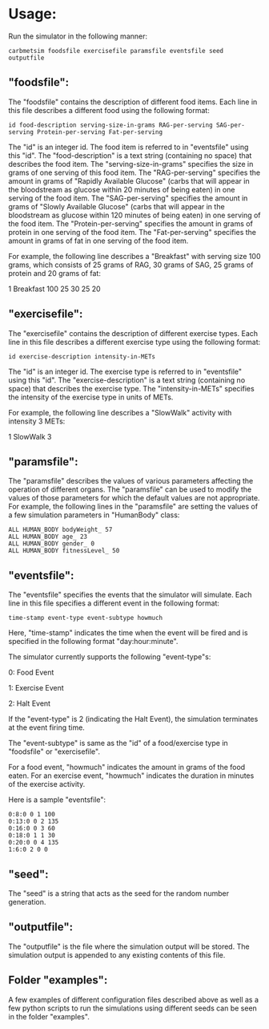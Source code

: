 # Usage:

Run the simulator in the following manner:

`carbmetsim foodsfile exercisefile paramsfile eventsfile seed outputfile`

"foodsfile":
--------------
The "foodsfile" contains the description of different food items. Each line in this file describes a different food using
the following format:

`id food-description serving-size-in-grams RAG-per-serving SAG-per-serving Protein-per-serving Fat-per-serving`

The "id" is an integer id. The food item is referred to in "eventsfile" using this "id".
The "food-description" is a text string (containing no space) that describes the food item.
The "serving-size-in-grams" specifies the size in grams of one serving of this food item.
The "RAG-per-serving" specifies the amount in grams of "Rapidly Available Glucose" (carbs that will appear in the bloodstream
as glucose within 20 minutes of being eaten) in one serving of the food item.
The "SAG-per-serving" specifies the amount in grams of "Slowly Available Glucose" (carbs that will appear in the bloodstream
as glucose within 120 minutes of being eaten) in one serving of the food item.
The "Protein-per-serving" specifies the amount in grams of protein in one serving of the food item.
The "Fat-per-serving" specifies the amount in grams of fat in one serving of the food item.

For example, the following line describes a "Breakfast" with serving size 100 grams, which consists of 25 grams of RAG, 30
grams of SAG, 25 grams of protein and 20 grams of fat:

1 Breakfast 100 25 30 25 20

"exercisefile":
----------------
The "exercisefile" contains the description of different exercise types. Each line in this file describes a different exercise
type using the following format:

`id exercise-description intensity-in-METs`

The "id" is an integer id. The exercise type is referred to in "eventsfile" using this "id".
The "exercise-description" is a text string (containing no space) that describes the exercise type.
The "intensity-in-METs" specifies the intensity of the exercise type in units of METs.

For example, the following line describes a "SlowWalk" activity with intensity 3 METs:

1 SlowWalk 3

"paramsfile":
-------------------
The "paramsfile" describes the values of various parameters affecting the operation of different organs. The "paramsfile" can
be used to modify the values of those parameters for which the default values are not appropriate. For example, the following
lines in the "paramsfile" are setting the values of a few simulation parameters in "HumanBody" class:

```
ALL HUMAN_BODY bodyWeight_ 57
ALL HUMAN_BODY age_ 23
ALL HUMAN_BODY gender_ 0
ALL HUMAN_BODY fitnessLevel_ 50
```



"eventsfile":
-----------------
The "eventsfile" specifies the events that the simulator will simulate. Each line in this file specifies a different event in
the following format:

`time-stamp event-type event-subtype howmuch`

Here, "time-stamp" indicates the time when the event will be fired and is specified in the following format "day:hour:minute".

The simulator currently supports the following "event-type"s:

0: Food Event

1: Exercise Event

2: Halt Event

If the "event-type" is 2 (indicating the Halt Event), the simulation terminates at the event firing time.

The "event-subtype" is same as the "id" of a food/exercise type in "foodsfile" or "exercisefile".

For a food event, "howmuch" indicates the amount in grams of the food eaten. For an exercise event, "howmuch" indicates the duration in minutes of the exercise activity.

Here is a sample "eventsfile":

```
0:8:0 0 1 100
0:13:0 0 2 135
0:16:0 0 3 60
0:18:0 1 1 30
0:20:0 0 4 135
1:6:0 2 0 0
```



"seed":
-----------------
The "seed" is a string that acts as the seed for the random number generation.

"outputfile":
-----------------
The "outputfile" is the file where the simulation output will be stored. The simulation output is appended to any existing contents of this file.

Folder "examples":
----------------------------------
A few examples of different configuration files described above as well as a few python scripts to run the simulations using different seeds can be seen in the folder "examples".
